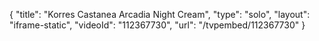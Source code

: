 {
    "title": "Korres Castanea Arcadia Night Cream",
    "type": "solo",
    "layout": "iframe-static",
    "videoId": "112367730",
    "url": "\/tvpembed\/112367730"
}